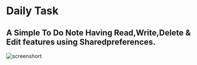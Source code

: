 # Daily Task
## A Simple To Do Note Having Read,Write,Delete & Edit features using Sharedpreferences.

![screenshort](https://github.com/HH-Tushar/Daily_Task-to-do-/blob/main/assets/logo/Daily%20Task.png)

